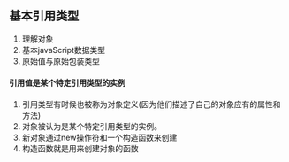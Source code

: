 ##  基本引用类型

1. 理解对象
2. 基本javaScript数据类型
3. 原始值与原始包装类型

#### 引用值是某个特定引用类型的实例

1. 引用类型有时候也被称为对象定义(因为他们描述了自己的对象应有的属性和方法)
2. 对象被认为是某个特定引用类型的实例。
3. 新对象通过new操作符和一个构造函数来创建
4. 构造函数就是用来创建对象的函数
